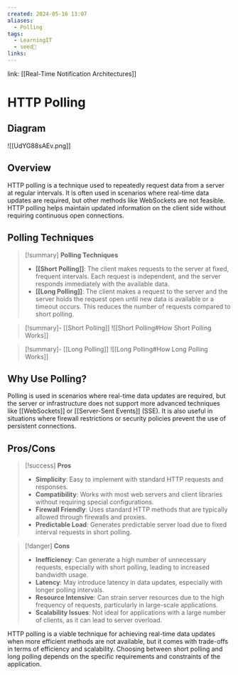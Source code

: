 ```yaml
---
created: 2024-05-16 13:07
aliases:
  - Polling
tags:
  - LearningIT
  - seed🌱
links:
---
```


link: [[Real-Time Notification Architectures]]

# HTTP Polling

## Diagram

![[UdYG88sAEv.png]]

## Overview

HTTP polling is a technique used to repeatedly request data from a server at regular intervals. It is often used in scenarios where real-time data updates are required, but other methods like WebSockets are not feasible. HTTP polling helps maintain updated information on the client side without requiring continuous open connections.

## Polling Techniques

> [!summary] **Polling Techniques**
> 
> - **[[Short Polling]]**: The client makes requests to the server at fixed, frequent intervals. Each request is independent, and the server responds immediately with the available data.
> - **[[Long Polling]]**: The client makes a request to the server and the server holds the request open until new data is available or a timeout occurs. This reduces the number of requests compared to short polling.


> [!summary]- [[Short Polling]]
> ![[Short Polling#How Short Polling Works]]


> [!summary]- [[Long Polling]]
> ![[Long Polling#How Long Polling Works]]


## Why Use Polling?

Polling is used in scenarios where real-time data updates are required, but the server or infrastructure does not support more advanced techniques like [[WebSockets]] or [[Server-Sent Events]] (SSE). It is also useful in situations where firewall restrictions or security policies prevent the use of persistent connections.

## Pros/Cons

> [!success] **Pros**
> 
> - **Simplicity**: Easy to implement with standard HTTP requests and responses.
> - **Compatibility**: Works with most web servers and client libraries without requiring special configurations.
> - **Firewall Friendly**: Uses standard HTTP methods that are typically allowed through firewalls and proxies.
> - **Predictable Load**: Generates predictable server load due to fixed interval requests in short polling.

> [!danger] **Cons**
> 
> - **Inefficiency**: Can generate a high number of unnecessary requests, especially with short polling, leading to increased bandwidth usage.
> - **Latency**: May introduce latency in data updates, especially with longer polling intervals.
> - **Resource Intensive**: Can strain server resources due to the high frequency of requests, particularly in large-scale applications.
> - **Scalability Issues**: Not ideal for applications with a large number of clients, as it can lead to server overload.

HTTP polling is a viable technique for achieving real-time data updates when more efficient methods are not available, but it comes with trade-offs in terms of efficiency and scalability. Choosing between short polling and long polling depends on the specific requirements and constraints of the application.
